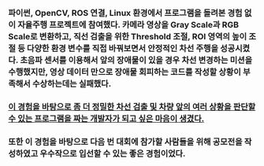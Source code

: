 <br/>

### 파이썬, OpenCV, ROS 연결, Linux 환경에서 프로그램을 돌려본 경험 없이 자율주행 프로젝트에 참여했다. 카메라 영상을 Gray Scale과 RGB Scale로 변환하고, 직선 검출을 위한 Threshold 조절, ROI 영역의 높이 조절 등 다양한 환경 변수를 직접 바꿔보면서 안정적인 차선 주행을 성공시켰다. 초음파 센서를 이용해서 앞의 장애물이 있을 경우 차선 변경하는 미션을 수행했지만, 영상 데이터 만으로 장애물 회피하는 코드를 작성할 상황이 부족해서 수상하는데는 실패했다. 
### <u>이 경험을 바탕으로 좀 더 정밀한 차선 검출 및 차량 앞의 여러 상황을 판단할 수 있는 프로그램을 짜는 개발자가 되고 싶은 마음이 생겼다.</u>
### 또한 이 경험을 바탕으로 다음 번 대회에 참가할 사람들을 위해 공모전을 작성하였고 우수작으로 입선할 수 있는 좋은 경험이었다.